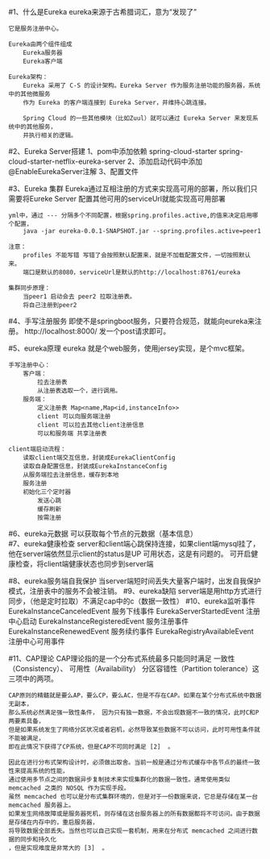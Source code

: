 #1、什么是Eureka
    eureka来源于古希腊词汇，意为“发现了”
    
    它是服务注册中心。
    
    Eureka由两个组件组成
        Eureka服务器
        Eureka客户端
        
    Eureka架构：    
        Eureka 采用了 C-S 的设计架构。Eureka Server 作为服务注册功能的服务器，系统中的其他微服务
        作为 Eureka 的客户端连接到 Eureka Server，并维持心跳连接。
        
        Spring Cloud 的一些其他模块（比如Zuul）就可以通过 Eureka Server 来发现系统中的其他服务，
        并执行相关的逻辑。
#2、Eureka Server搭建
    1、pom中添加依赖
        spring-cloud-starter
        spring-cloud-starter-netflix-eureka-server
    2、添加启动代码中添加@EnableEurekaServer注解
    3、配置文件
        
#3、Eureka 集群
    Eureka通过互相注册的方式来实现高可用的部署，所以我们只需要将Eureke Server
    配置其他可用的serviceUrl就能实现高可用部署
    
    yml中，通过 --- 分隔多个不同配置，根据spring.profiles.active,的值来决定启用哪个配置，
        java -jar eureka-0.0.1-SNAPSHOT.jar --spring.profiles.active=peer1
    
    注意：
        profiles 不能写错 写错了会按照默认配置来，就是不加载配置文件，一切按照默认来。
        端口是默认的8080，serviceUrl是默认的http://localhost:8761/eureka
        
    集群同步原理：
        当peer1 启动会去 peer2 拉取注册表。
        将自己注册到peer2
#4、手写注册服务
    即使不是springboot服务，只要符合规范，就能向eureka来注册。
    http://localhost:8000/
    发一个post请求即可。
    
#5、eureka原理
    eureka 就是个web服务，使用jersey实现，是个mvc框架。
    
    手写注册中心：
        客户端：
            拉去注册表
            从注册表选取一个，进行调用。
        服务端：
            定义注册表 Map<name,Map<id,instanceInfo>>
            client 可以向服务端注册
            client 可以拉去其他client注册信息
            可以和服务端 共享注册表
    
    client端启动流程：
        读取client端交互信息，封装成EurekaClientConfig
        读取自身配置信息，封装成EurekaInstanceConfig
        从服务端拉去注册信息，缓存到本地
        服务注册
        初始化三个定时器
            发送心跳
            缓存刷新
            按需注册
#6、eureka元数据
    可以获取每个节点的元数据（基本信息）               
#7、eureka健康检查
    server和client端心跳保持连接，如果client端mysql挂了，他在server端依然显示client的status是UP
    可用状态，这是有问题的。
    可开启健康检查，将client端健康状态也同步到server端
    
#8、eureka服务端自我保护
    当server端短时间丢失大量客户端时，出发自我保护模式，注册表中的服务不会被注销。
#9、eureka缺陷
    server端是用http方式进行同步，（他是定时拉取）不满足cap中的c（数据一致性）
#10、eureka监听事件
    EurekaInstanceCanceledEvent 服务下线事件
    EurekaServerStartedEvent  注册中心启动
    EurekaInstanceRegisteredEvent 服务注册事件
    EurekaInstanceRenewedEvent 服务续约事件
    EurekaRegistryAvailableEvent 注册中心可用事件

#11、CAP理论
    CAP理论指的是一个分布式系统最多只能同时满足
        一致性（Consistency）、
        可用性（Availability）
        分区容错性（Partition tolerance）这三项中的两项。
        
    CAP原则的精髓就是要么AP，要么CP，要么AC，但是不存在CAP。如果在某个分布式系统中数据无副本，
    那么系统必然满足强一致性条件， 因为只有独一数据，不会出现数据不一致的情况，此时C和P两要素具备，
    但是如果系统发生了网络分区状况或者宕机，必然导致某些数据不可以访问，此时可用性条件就不能被满足，
    即在此情况下获得了CP系统，但是CAP不可同时满足 [2]  。
     
    因此在进行分布式架构设计时，必须做出取舍。当前一般是通过分布式缓存中各节点的最终一致性来提高系统的性能，
    通过使用多节点之间的数据异步复制技术来实现集群化的数据一致性。通常使用类似 memcached 之类的 NOSQL 作为实现手段。
    虽然 memcached 也可以是分布式集群环境的，但是对于一份数据来说，它总是存储在某一台 memcached 服务器上。
    如果发生网络故障或是服务器死机，则存储在这台服务器上的所有数据都将不可访问。由于数据是存储在内存中的，重启服务器，
    将导致数据全部丢失。当然也可以自己实现一套机制，用来在分布式 memcached 之间进行数据的同步和持久化
    ，但是实现难度是非常大的 [3]  。